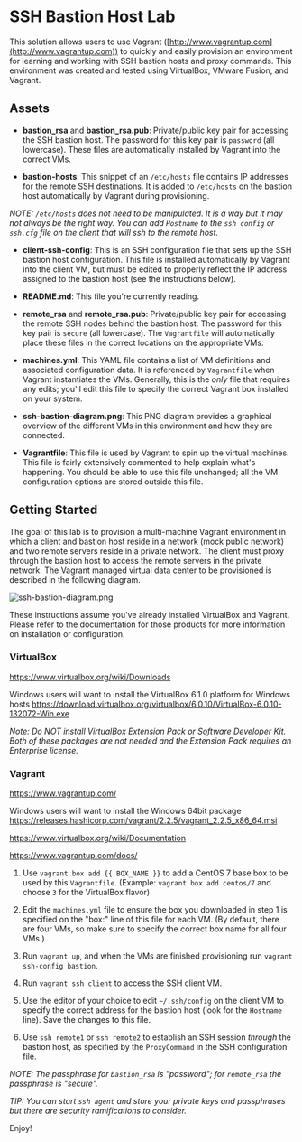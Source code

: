 # SSH Bastion Host Lab

This solution allows users to use Vagrant ([http://www.vagrantup.com](http://www.vagrantup.com)) to quickly and easily provision an environment for learning and working with SSH bastion hosts and proxy commands. This environment was created and tested using VirtualBox, VMware Fusion, and Vagrant.

## Assets

* **bastion\_rsa** and **bastion\_rsa.pub**: Private/public key pair for accessing the SSH bastion host. The password for this key pair is `password` (all lowercase). These files are automatically installed by Vagrant into the correct VMs.

* **bastion-hosts**: This snippet of an `/etc/hosts` file contains IP addresses for the remote SSH destinations. It is added to `/etc/hosts` on the bastion host automatically by Vagrant during provisioning.

_NOTE: `/etc/hosts` does not need to be manipulated. It is a way but it may not always be the right way. You can add `Hostname` to the `ssh config` or `ssh.cfg` file on the client that will ssh to the remote host._

* **client-ssh-config**: This is an SSH configuration file that sets up the SSH bastion host configuration. This file is installed automatically by Vagrant into the client VM, but must be edited to properly reflect the IP address assigned to the bastion host (see the instructions below).

* **README.md**: This file you're currently reading.

* **remote\_rsa** and **remote\_rsa.pub**: Private/public key pair for accessing the remote SSH nodes behind the bastion host. The password for this key pair is `secure` (all lowercase). The `Vagrantfile` will automatically place these files in the correct locations on the appropriate VMs.

* **machines.yml**: This YAML file contains a list of VM definitions and associated configuration data. It is referenced by `Vagrantfile` when Vagrant instantiates the VMs. Generally, this is the _only_ file that requires any edits; you'll edit this file to specify the correct Vagrant box installed on your system.

* **ssh-bastion-diagram.png**: This PNG diagram provides a graphical overview of the different VMs in this environment and how they are connected.

* **Vagrantfile**: This file is used by Vagrant to spin up the virtual machines. This file is fairly extensively commented to help explain what's happening. You should be able to use this file unchanged; all the VM configuration options are stored outside this file.

## Getting Started
The goal of this lab is to provision a multi-machine Vagrant environment in which a client and bastion host reside in a network (mock public network) and two remote servers reside in a private network. The client must proxy through the bastion host to access the remote servers in the private network. The Vagrant managed virtual data center to be provisioned is described in the following diagram.

![ssh-bastion-diagram.png](ssh-bastion-diagram.png)

These instructions assume you've already installed VirtualBox and Vagrant. Please refer to the documentation for those products for more information on installation or configuration.


### VirtualBox
https://www.virtualbox.org/wiki/Downloads
 
Windows users will want to install the VirtualBox 6.1.0 platform for Windows hosts
https://download.virtualbox.org/virtualbox/6.0.10/VirtualBox-6.0.10-132072-Win.exe
 
_Note: Do NOT install VirtualBox Extension Pack or Software Developer Kit. Both of these packages are not needed and the Extension Pack requires an Enterprise license._
 
### Vagrant
https://www.vagrantup.com/
 
Windows users will want to install the Windows 64bit package
https://releases.hashicorp.com/vagrant/2.2.5/vagrant_2.2.5_x86_64.msi

https://www.virtualbox.org/wiki/Documentation

https://www.vagrantup.com/docs/

1. Use `vagrant box add {{ BOX_NAME }}` to add a CentOS 7 base box to be used by this `Vagrantfile`. (Example: `vagrant box add centos/7` and choose `3` for the VirtualBox flavor)

1. Edit the `machines.yml` file to ensure the box you downloaded in step 1 is specified on the "box:" line of this file for each VM. (By default, there are four VMs, so make sure to specify the correct box name for all four VMs.)

1. Run `vagrant up`, and when the VMs are finished provisioning run `vagrant ssh-config bastion`.

1. Run `vagrant ssh client` to access the SSH client VM.

1. Use the editor of your choice to edit `~/.ssh/config` on the client VM to specify the correct address for the bastion host (look for the `Hostname` line). Save the changes to this file.

1. Use `ssh remote1` or `ssh remote2` to establish an SSH session _through_ the bastion host, as specified by the `ProxyCommand` in the SSH configuration file.

_NOTE: The passphrase for `bastion_rsa` is "password"; for `remote_rsa` the passphrase is "secure"._

_TIP: You can start `ssh agent` and store your private keys and passphrases but there are security ramifications to consider._


Enjoy!

